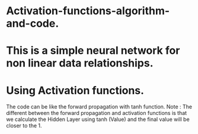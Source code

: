 # Activation-functions-algorithm-and-code.
# This is a simple neural network for non linear data relationships.
# Using Activation functions.
The code can be like the forward propagation with tanh function.
Note :
The different between the forward propagation and activation functions is that we calculate the Hidden Layer using tanh (Value) and the final value will be closer to the 1.
